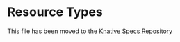 # Resource Types

This file has been moved to the
[Knative Specs Repository](https://github.com/knative/specs/blob/main/specs/eventing/overview.md)
